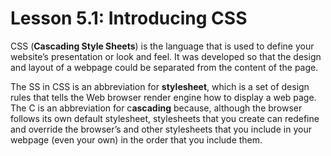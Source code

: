 # Lesson 5.1: Introducing CSS

CSS \(**Cascading Style Sheets**\) is the language that is used to define your website’s presentation or look and feel. It was developed so that the design and layout of a webpage could be separated from the content of the page.

The SS in CSS is an abbreviation for **stylesheet**, which is a set of design rules that tells the Web browser render engine how to display a web page. The C is an abbreviation for c**ascading** because, although the browser follows its own default stylesheet, stylesheets that you create can redefine and override the browser’s and other stylesheets that you include in your webpage \(even your own\) in the order that you include them.

